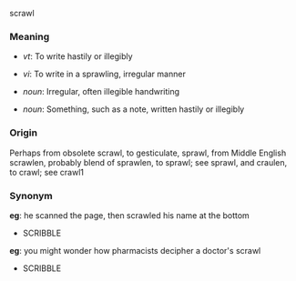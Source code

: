 scrawl
### Meaning
+ _vt_: To write hastily or illegibly
+ _vi_: To write in a sprawling, irregular manner

+ _noun_: Irregular, often illegible handwriting
+ _noun_: Something, such as a note, written hastily or illegibly

### Origin

Perhaps from obsolete scrawl, to gesticulate, sprawl, from Middle English scrawlen, probably blend of sprawlen, to sprawl; see sprawl, and craulen, to crawl; see crawl1

### Synonym

__eg__: he scanned the page, then scrawled his name at the bottom

+ SCRIBBLE

__eg__: you might wonder how pharmacists decipher a doctor's scrawl

+ SCRIBBLE


